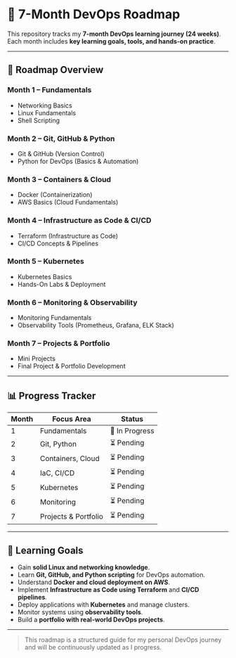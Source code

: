# 🚀 7-Month DevOps Roadmap

This repository tracks my **7-month DevOps learning journey (24 weeks)**.  
Each month includes **key learning goals, tools, and hands-on practice**.

---

## 📅 Roadmap Overview

### **Month 1 – Fundamentals**
- Networking Basics  
- Linux Fundamentals  
- Shell Scripting  

### **Month 2 – Git, GitHub & Python**
- Git & GitHub (Version Control)  
- Python for DevOps (Basics & Automation)  

### **Month 3 – Containers & Cloud**
- Docker (Containerization)  
- AWS Basics (Cloud Fundamentals)  

### **Month 4 – Infrastructure as Code & CI/CD**
- Terraform (Infrastructure as Code)  
- CI/CD Concepts & Pipelines  

### **Month 5 – Kubernetes**
- Kubernetes Basics  
- Hands-On Labs & Deployment  

### **Month 6 – Monitoring & Observability**
- Monitoring Fundamentals  
- Observability Tools (Prometheus, Grafana, ELK Stack)  

### **Month 7 – Projects & Portfolio**
- Mini Projects  
- Final Project & Portfolio Development  

---

## 📊 Progress Tracker

| Month | Focus Area | Status |
|-------|------------|--------|
| 1 | Fundamentals | 🚀 In Progress |
| 2 | Git, Python | ⏳ Pending |
| 3 | Containers, Cloud | ⏳ Pending |
| 4 | IaC, CI/CD | ⏳ Pending |
| 5 | Kubernetes | ⏳ Pending |
| 6 | Monitoring | ⏳ Pending |
| 7 | Projects & Portfolio | ⏳ Pending |

---

## 🎯 Learning Goals
- Gain **solid Linux and networking knowledge**.  
- Learn **Git, GitHub, and Python scripting** for DevOps automation.  
- Understand **Docker and cloud deployment on AWS**.  
- Implement **Infrastructure as Code using Terraform** and **CI/CD pipelines**.  
- Deploy applications with **Kubernetes** and manage clusters.  
- Monitor systems using **observability tools**.  
- Build a **portfolio with real-world DevOps projects**.  

---

> This roadmap is a structured guide for my personal DevOps journey and will be continuously updated as I progress.

